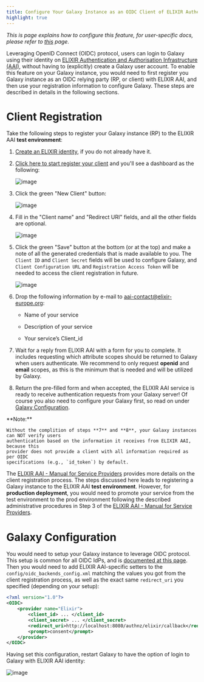 ```yaml
---
title: Configure Your Galaxy Instance as an OIDC Client of ELIXIR Authentication and Authorisation Infrastructure
highlight: true
---
```


_This is page explains how to configure this feature, for user-specific docs, please refer to [this](/src/authnz/use/oidc/idps/elixir-aai/index.md) page._


Leveraging OpenID Connect (OIDC) protocol, users can login to Galaxy using their
identity on [ELIXIR Authentication and Authorisation Infrastructure (AAI)](https://elixir-europe.org/services/compute/aai),
without having to (explicitly) create a Galaxy user account. To
enable this feature on your Galaxy instance, you would need to first register
you Galaxy instance as an OIDC relying party (RP, or client) with ELIXIR AAI, and then
use your registration information to configure Galaxy. These steps are described
in details in the following sections.

# Client Registration


Take the following steps to register your Galaxy instance (RP) to the ELIXIR AAI **test environment**:

1. [Create an ELIXIR identity](https://elixir-europe.org/register), if you do not already have it.

2. [Click here to start register your client](https://login.elixir-czech.org/oidc/manage/dev/dynreg) 
and you'll see a dashboard as the following: 

    ![image](/src/authnz/config/oidc/idps/elixir-aai/register-a-new-client-1.png)

3. Click the green "New Client" button:

    ![image](/src/authnz/config/oidc/idps/elixir-aai/register-a-new-client-2.png)

4. Fill in the "Client name" and "Redirect URI" fields, and all the other fields
are optional. 

    ![image](/src/authnz/config/oidc/idps/elixir-aai/register-a-new-client-3.png)

5. Click the green "Save" button at the bottom (or at the top) and make a note of all 
the generated credentials that is made available to you. The `Client ID` and 
`Client Secret` fields will be used to configure Galaxy, and `Client Configuration URL`
and `Registration Access Token` will be needed to access the client registration in future.

    ![image](/src/authnz/config/oidc/idps/elixir-aai/register-a-new-client-4.png)

6. Drop the following information by e-mail to aai-contact@elixir-europe.org: 

    - Name of your service

    - Description of your service

    - Your service’s Client_id

7. Wait for a reply from ELIXIR AAI with a form for you to complete. It includes 
requesting which attribute scopes should be returned to Galaxy when users authenticate. 
We recommend to only request **openid** and **email** scopes, as this is the minimum 
that is needed and will be utilized by Galaxy.

8. Return the pre-filled form and when accepted, the ELIXIR AAI service is ready to 
receive authentication requests from your Galaxy server! Of course you also need to 
configure your Galaxy first, so read on under [Galaxy Configuration](#galaxy-configuration).

<div class="alert alert-warning" role="alert">
    **Note:**
    
    Without the complition of steps **7** and **8**, your Galaxy instances can NOT verify users 
    authentication based on the information it receives from ELIXIR AAI, because this 
    provider does not provide a client with all information required as per OIDC 
    specifications (e.g., `id_token`) by default.   
</div>


The [ELIXIR AAI - Manual for Service Providers](https://docs.google.com/document/d/1ihb0hH2YJqSCPZS0syVpvAOeQP1HTxdf_XMsZZLe_W0/edit) 
provides more details on the client registration process. The steps discussed here 
leads to registering a Galaxy instance to the ELIXIR AAI **test environment**.
However, for **production deployment**, you would need to promote your service from the 
test environment to the prod environment following the described administrative 
procedures in Step 3 of the 
[ELIXIR AAI - Manual for Service Providers](https://docs.google.com/document/d/1ihb0hH2YJqSCPZS0syVpvAOeQP1HTxdf_XMsZZLe_W0/edit).



# Galaxy Configuration

You would need to setup your Galaxy instance to leverage OIDC protocol.
This setup is common for all OIDC IdPs, and is
[documented at this page](/src/authnz/config/oidc/index.md#configure-oidc-backends).
Then you would need to add ELIXIR AAI-specific setters to the `config/oidc_backends_config.xml` 
matching the values you got from the client registration process, as well as the exact same 
`redirect_uri` you specified (depending on your setup):

```xml
<?xml version="1.0"?>
<OIDC>
    <provider name="Elixir">
        <client_id> ... </client_id>
        <client_secret> ... </client_secret>
        <redirect_uri>http://localhost:8080/authnz/elixir/callback</redirect_uri>
        <prompt>consent</prompt>
    </provider>
</OIDC>
```

Having set this configuration, restart Galaxy to have the option of login to
Galaxy with ELIXIR AAI identity:

![image](/src/authnz/config/oidc/idps/elixir-aai/login-including-elixir.png)
